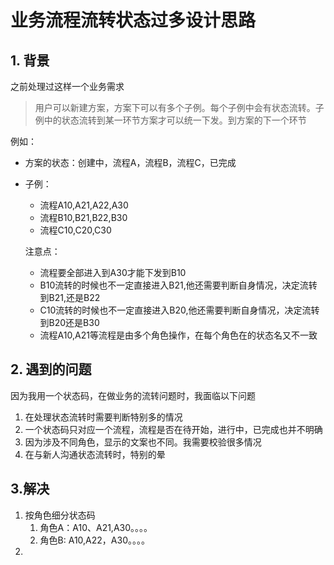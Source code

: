 # 业务流程流转状态过多设计思路

## 1. 背景

之前处理过这样一个业务需求

>用户可以新建方案，方案下可以有多个子例。每个子例中会有状态流转。子例中的状态流转到某一环节方案才可以统一下发。到方案的下一个环节

例如：

- 方案的状态：创建中，流程A，流程B，流程C，已完成

- 子例：

  - 流程A10,A21,A22,A30
  - 流程B10,B21,B22,B30
  - 流程C10,C20,C30

  注意点：

  - 流程要全部进入到A30才能下发到B10
  - B10流转的时候也不一定直接进入B21,他还需要判断自身情况，决定流转到B21,还是B22
  - C10流转的时候也不一定直接进入B20,他还需要判断自身情况，决定流转到B20还是B30
  - 流程A10,A21等流程是由多个角色操作，在每个角色在的状态名又不一致

## 2. 遇到的问题

因为我用一个状态码，在做业务的流转问题时，我面临以下问题

1. 在处理状态流转时需要判断特别多的情况
2. 一个状态码只对应一个流程，流程是否在待开始，进行中，已完成也并不明确
3. 因为涉及不同角色，显示的文案也不同。我需要校验很多情况
4. 在与新人沟通状态流转时，特别的晕

## 3.解决

1. 按角色细分状态码
   1. 角色A：A10、A21,A30。。。。
   2. 角色B: A10,A22，A30。。。。
2. 

